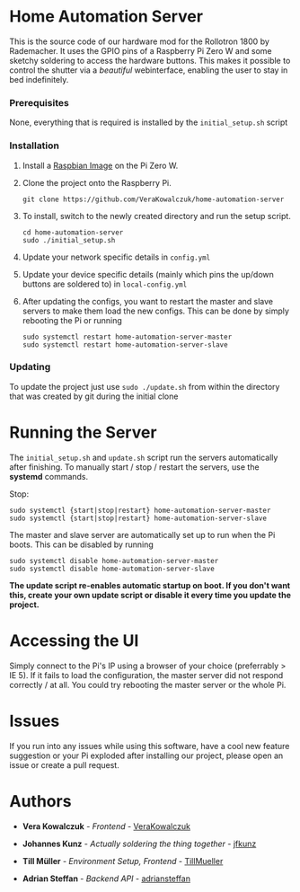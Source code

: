 # Home Automation Server

This is the source code of our hardware mod for the Rollotron 1800 by Rademacher. It uses the GPIO pins of a Raspberry Pi Zero W and some sketchy soldering to access the hardware buttons. This makes it possible to control the shutter via a *beautiful* webinterface, enabling the user to stay in bed indefinitely.

### Prerequisites

None, everything that is required is installed by the ```initial_setup.sh``` script

### Installation

1. Install a [Raspbian Image](https://www.raspberrypi.org/downloads/) on the Pi Zero W.

2. Clone the project onto the Raspberry Pi.
    ```
    git clone https://github.com/VeraKowalczuk/home-automation-server
    ```

3. To install, switch to the newly created directory and run the setup script.

    ```
    cd home-automation-server
    sudo ./initial_setup.sh
    ```

4. Update your network specific details in ```config.yml```

5. Update your device specific details (mainly which pins the up/down buttons are soldered to) in ```local-config.yml```

6. After updating the configs, you want to restart the master and slave servers to make them load the new configs. This can be done by simply rebooting the Pi or running 
    ```
    sudo systemctl restart home-automation-server-master
    sudo systemctl restart home-automation-server-slave
    ```

### Updating

To update the project just use ```sudo ./update.sh``` from within the directory that was created by git during the initial clone

# Running the Server

The ```initial_setup.sh``` and ```update.sh``` script run the servers automatically after finishing.
To manually start / stop / restart the servers, use the **systemd** commands.

Stop:
```
sudo systemctl {start|stop|restart} home-automation-server-master
sudo systemctl {start|stop|restart} home-automation-server-slave
```

The master and slave server are automatically set up to run when the Pi boots. This can be disabled by running
```
sudo systemctl disable home-automation-server-master
sudo systemctl disable home-automation-server-slave
```
**The update script re-enables automatic startup on boot. If you don't want this, create your own update script or disable it every time you update the project.**

# Accessing the UI

Simply connect to the Pi's IP using a browser of your choice (preferrably > IE 5).
If it fails to load the configuration, the master server did not respond correctly / at all. You could try rebooting the master server or the whole Pi.

# Issues

If you run into any issues while using this software, have a cool new feature suggestion or your Pi exploded after installing our project, please open an issue or create a pull request.

# Authors

* **Vera Kowalczuk** - *Frontend* - [VeraKowalczuk](https://github.com/VeraKowalczuk)

* **Johannes Kunz** - *Actually soldering the thing together* - [jfkunz](https://github.com/jfkunz)

* **Till Müller** - *Environment Setup, Frontend* - [TillMueller](https://github.com/TillMueller)

* **Adrian Steffan** - *Backend API* - [adriansteffan](https://github.com/adriansteffan)

